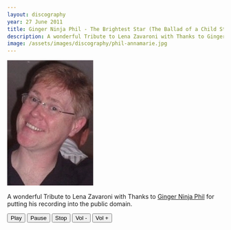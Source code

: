 ```yaml
---
layout: discography
year: 27 June 2011
title: Ginger Ninja Phil - The Brightest Star (The Ballad of a Child Star)
description: A wonderful Tribute to Lena Zavaroni with Thanks to Ginger Ninja Phil for putting his recording into the public domain. Click on the link to listen to the recording.
image: /assets/images/discography/phil-annamarie.jpg
---
```


![](/assets/images/discography/phil-annamarie.jpg)

A wonderful Tribute to Lena Zavaroni with Thanks to <a href="http://www.gingerninjarecords.co.uk/lenazavaroni.html">Ginger Ninja Phil</a> for putting his recording into the public domain.

<audio id="player" src="/assets/media/Th Brightest Star (The Ballad of a Child Star).mp3"></audio>
<div>
<button onclick="document.getElementById('player').play()">Play</button>
<button onclick="document.getElementById('player').pause()">Pause</button>
<button onclick="document.getElementById('player').pause(); document.getElementById('player').currentTime = 0;">Stop</button>
<button onclick="document.getElementById('player').volume -= 0.1">Vol -</button>
<button onclick="document.getElementById('player').volume += 0.1">Vol +</button>
</div>

